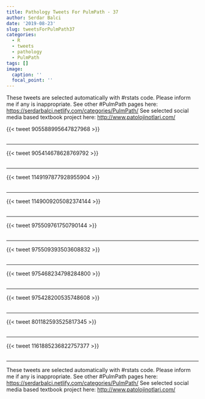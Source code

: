 ```yaml
---
title: Pathology Tweets For PulmPath - 37
author: Serdar Balci
date: '2019-08-23'
slug: tweetsForPulmPath37
categories:
  - R
  - tweets
  - pathology
  - PulmPath
tags: []
image:
  caption: ''
  focal_point: ''
---
```



These tweets are selected automatically with #rstats code. Please inform me if any is inappropriate.
See other #PulmPath pages here: https://serdarbalci.netlify.com/categories/PulmPath/ 
See selected social media based textbook project here: http://www.patolojinotlari.com/

{{< tweet 905588995647827968 >}}
<br>
<br>
<hr>
{{< tweet 905414678628769792 >}}
<br>
<br>
<hr>
{{< tweet 1149197877928955904 >}}
<br>
<br>
<hr>
{{< tweet 1149009205082374144 >}}
<br>
<br>
<hr>
{{< tweet 975509761750790144 >}}
<br>
<br>
<hr>
{{< tweet 975509393503608832 >}}
<br>
<br>
<hr>
{{< tweet 975468234798284800 >}}
<br>
<br>
<hr>
{{< tweet 975428200535748608 >}}
<br>
<br>
<hr>
{{< tweet 801182593525817345 >}}
<br>
<br>
<hr>
{{< tweet 1161885236822757377 >}}
<br>
<br>
<hr>


These tweets are selected automatically with #rstats code. Please inform me if any is inappropriate.
See other #PulmPath pages here: https://serdarbalci.netlify.com/categories/PulmPath/ 
See selected social media based textbook project here: http://www.patolojinotlari.com/
